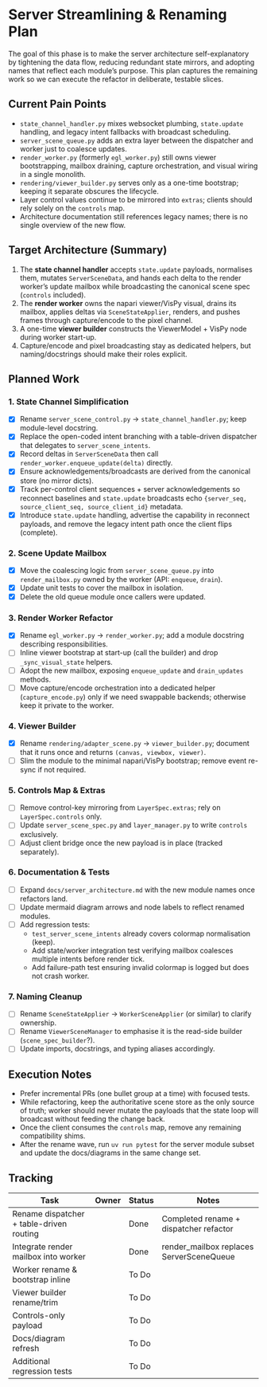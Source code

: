 # Server Streamlining & Renaming Plan

The goal of this phase is to make the server architecture self-explanatory by tightening the data
flow, reducing redundant state mirrors, and adopting names that reflect each module’s purpose. This
plan captures the remaining work so we can execute the refactor in deliberate, testable slices.

## Current Pain Points

- `state_channel_handler.py` mixes websocket plumbing, `state.update` handling, and legacy intent
  fallbacks with broadcast scheduling.
- `server_scene_queue.py` adds an extra layer between the dispatcher and worker just to coalesce
  updates.
- `render_worker.py` (formerly `egl_worker.py`) still owns viewer bootstrapping, mailbox draining, capture orchestration, and
  visual wiring in a single monolith.
- `rendering/viewer_builder.py` serves only as a one-time bootstrap; keeping it separate obscures the
  lifecycle.
- Layer control values continue to be mirrored into `extras`; clients should rely solely on the
  `controls` map.
- Architecture documentation still references legacy names; there is no single overview of the new
  flow.

## Target Architecture (Summary)

1. The **state channel handler** accepts `state.update` payloads, normalises them, mutates
   `ServerSceneData`, and
   hands each delta to the render worker’s update mailbox while broadcasting the canonical scene spec
   (`controls` included).
2. The **render worker** owns the napari viewer/VisPy visual, drains its mailbox, applies deltas via
   `SceneStateApplier`, renders, and pushes frames through capture/encode to the pixel channel.
3. A one-time **viewer builder** constructs the ViewerModel + VisPy node during worker start-up.
4. Capture/encode and pixel broadcasting stay as dedicated helpers, but naming/docstrings should make
   their roles explicit.

## Planned Work

### 1. State Channel Simplification
- [x] Rename `server_scene_control.py` → `state_channel_handler.py`; keep module-level docstring.
- [x] Replace the open-coded intent branching with a table-driven dispatcher that delegates to
      `server_scene_intents`.
- [x] Record deltas in `ServerSceneData` then call `render_worker.enqueue_update(delta)` directly.
- [x] Ensure acknowledgements/broadcasts are derived from the canonical store (no mirror dicts).
- [x] Track per-control client sequences + server acknowledgements so reconnect baselines and
      `state.update` broadcasts echo `{server_seq, source_client_seq, source_client_id}` metadata.
- [x] Introduce `state.update` handling, advertise the capability in reconnect payloads, and remove
      the legacy intent path once the client flips (complete).

### 2. Scene Update Mailbox
- [x] Move the coalescing logic from `server_scene_queue.py` into `render_mailbox.py` owned by
      the worker (API: `enqueue`, `drain`).
- [x] Update unit tests to cover the mailbox in isolation.
- [x] Delete the old queue module once callers were updated.

### 3. Render Worker Refactor
- [x] Rename `egl_worker.py` → `render_worker.py`; add a module docstring describing responsibilities.
- [ ] Inline viewer bootstrap at start-up (call the builder) and drop `_sync_visual_state` helpers.
- [ ] Adopt the new mailbox, exposing `enqueue_update` and `drain_updates` methods.
- [ ] Move capture/encode orchestration into a dedicated helper (`capture_encode.py`) only if we need
      swappable backends; otherwise keep it private to the worker.

### 4. Viewer Builder
- [x] Rename `rendering/adapter_scene.py` → `viewer_builder.py`; document that it runs once and
      returns `(canvas, viewbox, viewer)`.
- [ ] Slim the module to the minimal napari/VisPy bootstrap; remove event re-sync if not required.

### 5. Controls Map & Extras
- [ ] Remove control-key mirroring from `LayerSpec.extras`; rely on `LayerSpec.controls` only.
- [ ] Update `server_scene_spec.py` and `layer_manager.py` to write `controls` exclusively.
- [ ] Adjust client bridge once the new payload is in place (tracked separately).

### 6. Documentation & Tests
- [ ] Expand `docs/server_architecture.md` with the new module names once refactors land.
- [ ] Update mermaid diagram arrows and node labels to reflect renamed modules.
- [ ] Add regression tests:
  - `test_server_scene_intents` already covers colormap normalisation (keep).
  - Add state/worker integration test verifying mailbox coalesces multiple intents before render tick.
  - Add failure-path test ensuring invalid colormap is logged but does not crash worker.

### 7. Naming Cleanup
- [ ] Rename `SceneStateApplier` → `WorkerSceneApplier` (or similar) to clarify ownership.
- [ ] Rename `ViewerSceneManager` to emphasise it is the read-side builder (`scene_spec_builder`?).
- [ ] Update imports, docstrings, and typing aliases accordingly.

## Execution Notes

- Prefer incremental PRs (one bullet group at a time) with focused tests.
- While refactoring, keep the authoritative scene store as the only source of truth; worker should
  never mutate the payloads that the state loop will broadcast without feeding the change back.
- Once the client consumes the `controls` map, remove any remaining compatibility shims.
- After the rename wave, run `uv run pytest` for the server module subset and update the docs/diagrams
  in the same change set.

## Tracking

| Task                                          | Owner | Status | Notes |
|-----------------------------------------------|-------|--------|-------|
| Rename dispatcher + table-driven routing      |       | Done   | Completed rename + dispatcher refactor |
| Integrate render mailbox into worker          |       | Done   | render_mailbox replaces ServerSceneQueue |
| Worker rename & bootstrap inline              |       | To Do  |       |
| Viewer builder rename/trim                    |       | To Do  |       |
| Controls-only payload                         |       | To Do  |       |
| Docs/diagram refresh                          |       | To Do  |       |
| Additional regression tests                   |       | To Do  |       |

